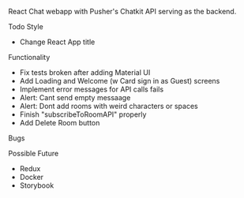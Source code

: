 React Chat webapp with Pusher's Chatkit API serving as the backend.

Todo
Style
- Change React App title
  
Functionality
- Fix tests broken after adding Material UI
- Add Loading and Welcome (w Card sign in as Guest) screens
- Implement error messages for API calls fails
- Alert: Cant send empty messaage
- Alert: Dont add rooms with weird characters or spaces
- Finish "subscribeToRoomAPI" properly
- Add Delete Room button

Bugs









Possible Future
- Redux
- Docker
- Storybook
